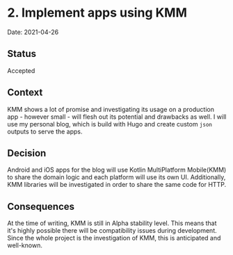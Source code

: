 # 2. Implement apps using KMM

Date: 2021-04-26

## Status

Accepted

## Context

KMM shows a lot of promise and investigating its usage on a production app - however small - will flesh out its potential and drawbacks as well. I will use my personal blog, which is build with Hugo and create custom `json` outputs to serve the apps.

## Decision

Android and iOS apps for the blog will use Kotlin MultiPlatform Mobile(KMM) to share the domain logic and each platform will use its own UI. Additionally, KMM libraries will be investigated in order to share the same code for HTTP.

## Consequences

At the time of writing, KMM is still in Alpha stability level. This means that it's highly possible there will be compatibility issues during development. Since the whole project is the investigation of KMM, this is anticipated and well-known.
